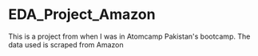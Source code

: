# EDA_Project_Amazon
This is a project from when I was in Atomcamp Pakistan's bootcamp. The data used is scraped from Amazon
